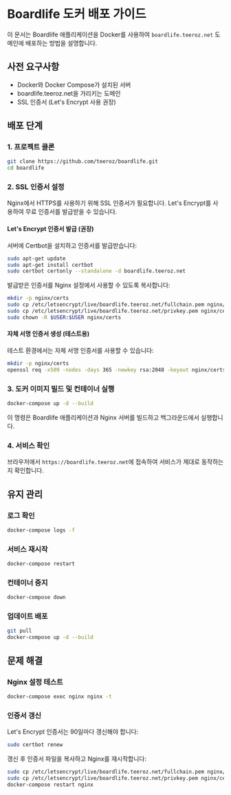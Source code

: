 # Boardlife 도커 배포 가이드

이 문서는 Boardlife 애플리케이션을 Docker를 사용하여 `boardlife.teeroz.net` 도메인에 배포하는 방법을 설명합니다.

## 사전 요구사항

- Docker와 Docker Compose가 설치된 서버
- boardlife.teeroz.net을 가리키는 도메인
- SSL 인증서 (Let's Encrypt 사용 권장)

## 배포 단계

### 1. 프로젝트 클론

```bash
git clone https://github.com/teeroz/boardlife.git
cd boardlife
```

### 2. SSL 인증서 설정

Nginx에서 HTTPS를 사용하기 위해 SSL 인증서가 필요합니다. Let's Encrypt를 사용하여 무료 인증서를 발급받을 수 있습니다.

#### Let's Encrypt 인증서 발급 (권장)

서버에 Certbot을 설치하고 인증서를 발급받습니다:

```bash
sudo apt-get update
sudo apt-get install certbot
sudo certbot certonly --standalone -d boardlife.teeroz.net
```

발급받은 인증서를 Nginx 설정에서 사용할 수 있도록 복사합니다:

```bash
mkdir -p nginx/certs
sudo cp /etc/letsencrypt/live/boardlife.teeroz.net/fullchain.pem nginx/certs/boardlife.teeroz.net.crt
sudo cp /etc/letsencrypt/live/boardlife.teeroz.net/privkey.pem nginx/certs/boardlife.teeroz.net.key
sudo chown -R $USER:$USER nginx/certs
```

#### 자체 서명 인증서 생성 (테스트용)

테스트 환경에서는 자체 서명 인증서를 사용할 수 있습니다:

```bash
mkdir -p nginx/certs
openssl req -x509 -nodes -days 365 -newkey rsa:2048 -keyout nginx/certs/boardlife.teeroz.net.key -out nginx/certs/boardlife.teeroz.net.crt
```

### 3. 도커 이미지 빌드 및 컨테이너 실행

```bash
docker-compose up -d --build
```

이 명령은 Boardlife 애플리케이션과 Nginx 서버를 빌드하고 백그라운드에서 실행합니다.

### 4. 서비스 확인

브라우저에서 `https://boardlife.teeroz.net`에 접속하여 서비스가 제대로 동작하는지 확인합니다.

## 유지 관리

### 로그 확인

```bash
docker-compose logs -f
```

### 서비스 재시작

```bash
docker-compose restart
```

### 컨테이너 중지

```bash
docker-compose down
```

### 업데이트 배포

```bash
git pull
docker-compose up -d --build
```

## 문제 해결

### Nginx 설정 테스트

```bash
docker-compose exec nginx nginx -t
```

### 인증서 갱신

Let's Encrypt 인증서는 90일마다 갱신해야 합니다:

```bash
sudo certbot renew
```

갱신 후 인증서 파일을 복사하고 Nginx를 재시작합니다:

```bash
sudo cp /etc/letsencrypt/live/boardlife.teeroz.net/fullchain.pem nginx/certs/boardlife.teeroz.net.crt
sudo cp /etc/letsencrypt/live/boardlife.teeroz.net/privkey.pem nginx/certs/boardlife.teeroz.net.key
docker-compose restart nginx
```
